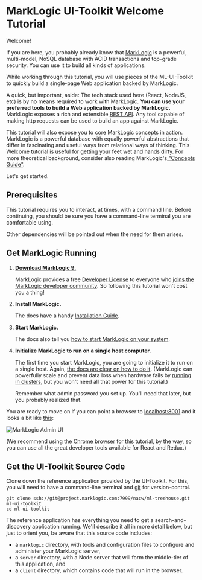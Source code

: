 # MarkLogic UI-Toolkit Welcome Tutorial

Welcome!

If you are here, you probably already know that [MarkLogic](http://www.marklogic.com/what-is-marklogic/) is a powerful, multi-model, NoSQL database with ACID transactions and top-grade security. You can use it to build all kinds of applications.

While working through this tutorial, you will use pieces of the ML-UI-Toolkit to quickly build a single-page Web application backed by MarkLogic.

A quick, but important, aside: The tech stack used here (React, NodeJS, etc) is by no means required to work with MarkLogic. **You can use your preferred tools to build a Web application backed by MarkLogic.** MarkLogic exposes a rich and extensible [REST API](https://docs.marklogic.com/guide/rest-dev). Any tool capable of making http requests can be used to build an app against MarkLogic.

This tutorial will also expose you to core MarkLogic concepts in action. MarkLogic is a powerful database with equally powerful abstractions that differ in fascinating and useful ways from relational ways of thinking. This Welcome tutorial is useful for getting your feet wet and hands dirty. For more theoretical background, consider also reading MarkLogic's[ "Concepts Guide"](https://docs.marklogic.com/guide/concepts/overview).

Let's get started.

## Prerequisites

This tutorial requires you to interact, at times, with a command line. Before continuing, you should be sure you have a command-line terminal you are comfortable using.

Other dependencies will be pointed out when the need for them arises.

## Get MarkLogic Running

1. **[Download MarkLogic 9.](https://developer.marklogic.com/products)**

    MarkLogic provides a free [Developer License](https://developer.marklogic.com/free-developer) to everyone who [joins the MarkLogic developer community](https://developer.marklogic.com/people/signup). So following this tutorial won't cost you a thing!

2. **Install MarkLogic.**

    The docs have a handy [Installation Guide](https://docs.marklogic.com/guide/installation/procedures#id_28962).

3. **Start MarkLogic.**

    The docs also tell you [how to start MarkLogic on your system](https://docs.marklogic.com/guide/installation/procedures#id_92457).

4. **Initialize MarkLogic to run on a single host computer.**

    The first time you start MarkLogic, you are going to initialize it to run on a single host. Again, [the docs are clear on how to do it](https://docs.marklogic.com/guide/installation/procedures#id_60220). (MarkLogic can powerfully scale and prevent data loss when hardware fails by [running in clusters](https://docs.marklogic.com/guide/cluster), but you won't need all that power for this tutorial.)

    Remember what admin password you set up. You'll need that later, but you probably realized that.

You are ready to move on if you can point a browser  to [localhost:8001](http://localhost:8001) and it looks a bit like [this](https://docs.marklogic.com/guide/concepts/admin-monitoring#id_14747): 

![MarkLogic Admin UI](https://docs.marklogic.com/media/apidoc/9.0/guide/concepts/admin-monitoring/images/admin-ui.gif)

(We recommend using the [Chrome browser](https://www.google.com/chrome/) for this tutorial, by the way, so you can use all the great developer tools available for React and Redux.)

## Get the UI-Toolkit Source Code

Clone down the reference application provided by the UI-Toolkit. For this, you will need to have a command-line terminal and [git](https://git-scm.com/downloads) for version-control.

    git clone ssh://git@project.marklogic.com:7999/nacw/ml-treehouse.git ml-ui-toolkit
    cd ml-ui-toolkit
 
The reference application has everything you need to get a search-and-discovery application running. We'll describe it all in more detail below, but just to orient you, be aware that this source code includes:

- a `marklogic` directory, with tools and configuration files to configure and administer your MarkLogic server,
- a `server` directory, with a Node server that will form the middle-tier of this application, and
- a `client` directory, which contains code that will run in the browser.

